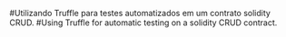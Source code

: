 #Utilizando Truffle para testes automatizados em um contrato solidity CRUD.
#Using Truffle for automatic testing on a solidity CRUD contract.
